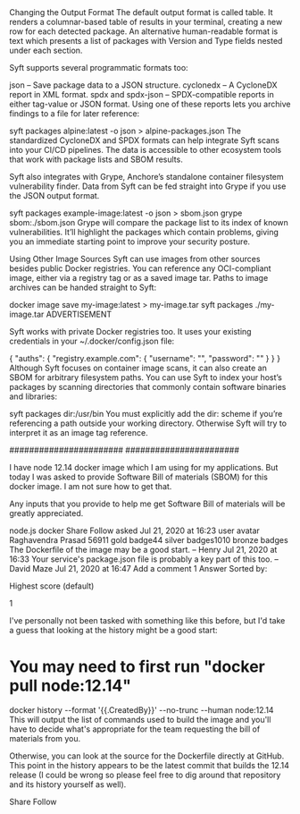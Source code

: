 

##
##
##

Changing the Output Format
The default output format is called table. It renders a columnar-based table of results in your terminal, creating a new row for each detected package. An alternative human-readable format is text which presents a list of packages with Version and Type fields nested under each section.



Syft supports several programmatic formats too:

json – Save package data to a JSON structure.
cyclonedx – A CycloneDX report in XML format.
spdx and spdx-json – SPDX-compatible reports in either tag-value or JSON format.
Using one of these reports lets you archive findings to a file for later reference:

syft packages alpine:latest -o json > alpine-packages.json
The standardized CycloneDX and SPDX formats can help integrate Syft scans into your CI/CD pipelines. The data is accessible to other ecosystem tools that work with package lists and SBOM results.

Syft also integrates with Grype, Anchore’s standalone container filesystem vulnerability finder. Data from Syft can be fed straight into Grype if you use the JSON output format.

syft packages example-image:latest -o json > sbom.json
grype sbom:./sbom.json
Grype will compare the package list to its index of known vulnerabilities. It’ll highlight the packages which contain problems, giving you an immediate starting point to improve your security posture.

Using Other Image Sources
Syft can use images from other sources besides public Docker registries. You can reference any OCI-compliant image, either via a registry tag or as a saved image tar. Paths to image archives can be handed straight to Syft:

docker image save my-image:latest > my-image.tar
syft packages ./my-image.tar
ADVERTISEMENT

Syft works with private Docker registries too. It uses your existing credentials in your ~/.docker/config.json file:

{
    "auths": {
        "registry.example.com": {
            "username": "",
            "password": ""
        }
    }
}
Although Syft focuses on container image scans, it can also create an SBOM for arbitrary filesystem paths. You can use Syft to index your host’s packages by scanning directories that commonly contain software binaries and libraries:

syft packages dir:/usr/bin
You must explicitly add the dir: scheme if you’re referencing a path outside your working directory. Otherwise Syft will try to interpret it as an image tag reference.



#######################
#######################


I have node 12.14 docker image which I am using for my applications. But today I was asked to provide Software Bill of materials (SBOM) for this docker image. I am not sure how to get that.

Any inputs that you provide to help me get Software Bill of materials will be greatly appreciated.

node.js
docker
Share
Follow
asked Jul 21, 2020 at 16:23
user avatar
Raghavendra Prasad
56911 gold badge44 silver badges1010 bronze badges
The Dockerfile of the image may be a good start. – 
Henry
 Jul 21, 2020 at 16:33
Your service's package.json file is probably a key part of this too. – 
David Maze
 Jul 21, 2020 at 16:47
Add a comment
1 Answer
Sorted by:

Highest score (default)

1

I've personally not been tasked with something like this before, but I'd take a guess that looking at the history might be a good start:

# You may need to first run "docker pull node:12.14"
docker history --format '{{.CreatedBy}}' --no-trunc --human node:12.14
This will output the list of commands used to build the image and you'll have to decide what's appropriate for the team requesting the bill of materials from you.

Otherwise, you can look at the source for the Dockerfile directly at GitHub. This point in the history appears to be the latest commit that builds the 12.14 release (I could be wrong so please feel free to dig around that repository and its history yourself as well).

Share
Follow
